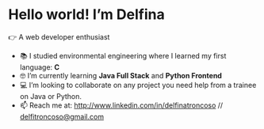 # Hello world! I’m Delfina

:point_right: A web developer enthusiast

- :books: I studied environmental engineering where I learned my first language: **C**
- :nerd_face: I’m currently learning **Java Full Stack** and **Python Frontend**
- :computer: I’m looking to collaborate on any project you need help from a trainee on Java or Python. 
- 📫 Reach me at: http://www.linkedin.com/in/delfinatroncoso // delfitroncoso@gmail.com

<!---
delfi23/delfi23 is a ✨ special ✨ repository because its `README.md` (this file) appears on your GitHub profile.
You can click the Preview link to take a look at your changes.
--->
